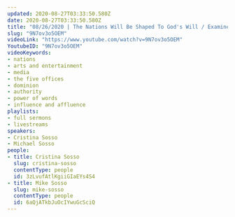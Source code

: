 ```yaml
---
updated: 2020-08-27T03:33:50.580Z
date: 2020-08-27T03:33:50.580Z
title: "08/26/2020 | The Nations Will Be Shaped To God's Will / Examine Your Words (Ptr Cris & Mike Sosso)"
slug: "9N7ov3o5OEM"
videoLink: "https://www.youtube.com/watch?v=9N7ov3o5OEM"
YoutubeID: "9N7ov3o5OEM"
videoKeywords:
- nations
- arts and entertainment
- media
- the five offices
- dominion
- authority
- power of words
- influence and affluence
playlists:
- full sermons
- livestreams
speakers:
- Cristina Sosso
- Michael Sosso
people:
- title: Cristina Sosso
  slug: cristina-sosso
  contentType: people
  id: 3zLvufAtlKgiiGIaEYs4S4
- title: Mike Sosso
  slug: mike-sosso
  contentType: people
  id: 6aQjATkbJuOcIYwuGcSciQ
---
```

